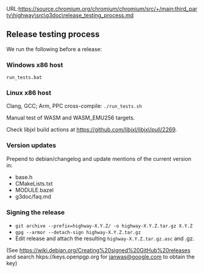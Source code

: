 URL:https://source.chromium.org/chromium/chromium/src/+/main:third_party\highway\src\g3doc\release_testing_process.md
## Release testing process

We run the following before a release:

### Windows x86 host

```
run_tests.bat
```

### Linux x86 host

Clang, GCC; Arm, PPC cross-compile: `./run_tests.sh`

Manual test of WASM and WASM_EMU256 targets.

Check libjxl build actions at https://github.com/libjxl/libjxl/pull/2269.

### Version updates

Prepend to debian/changelog and update mentions of the current version in:

*   base.h
*   CMakeLists.txt
*   MODULE.bazel
*   g3doc/faq.md

### Signing the release

*   `git archive --prefix=highway-X.Y.Z/ -o highway-X.Y.Z.tar.gz X.Y.Z`
*   `gpg --armor --detach-sign highway-X.Y.Z.tar.gz`
*   Edit release and attach the resulting `highway-X.Y.Z.tar.gz.asc` and .gz.

(See https://wiki.debian.org/Creating%20signed%20GitHub%20releases and search
hkps://keys.openpgp.org for janwas@google.com to obtain the key)
